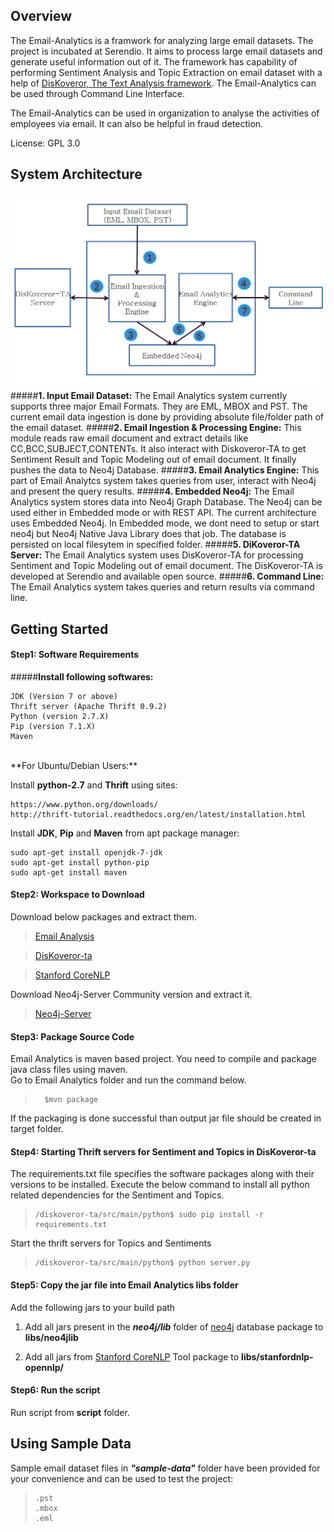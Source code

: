 ﻿## **Overview**
The Email-Analytics is a framwork for analyzing large email datasets. The project is incubated at Serendio. It aims to process large email datasets and generate useful information out of it. The framework has capability of performing Sentiment Analysis and Topic Extraction on email dataset with a help of [DisKoveror, The Text Analysis framework](https://github.com/serendio-labs/diskoveror-ta). The Email-Analytics can be used through Command Line Interface.

The Email-Analytics can be used in organization to analyse the activities of employees via email. It can also be helpful in fraud detection.
<!--
Email-Analytics can help organizations to detect malicious/harmful activities from their employee's email conversation.
-->


License: GPL 3.0
<!--
## **Key Functionalities**

> 1. **Ingest mailbox**
> 2. **Make Neo4j Graph Database**
> 3. **Auto Indexing**
> 4. **Topic modeling and Sentiment Extraction**
> 5. **Pre-defined Query Support**
-->

## **System Architecture**

![System Architecture](SystemArchi.jpg)
#####**1. Input Email Dataset:**
The Email Analytics system currently supports three major Email Formats. They are EML, MBOX and PST. The current email data ingestion is done by providing absolute file/folder path of the email dataset. 
#####**2. Email Ingestion & Processing Engine:**
This module reads raw email document and extract details like CC,BCC,SUBJECT,CONTENTs. It also interact with Diskoveror-TA to get Sentiment Result and Topic Modeling out of email document. It finally pushes the data to Neo4j Database.
#####**3. Email Analytics Engine:**
This part of Email Analytcs system takes queries from user, interact with Neo4j and present the query results.
#####**4. Embedded Neo4j:**
The Email Analytics system stores data into Neo4j Graph Database. The Neo4j can be used either in Embedded mode or with REST API. The current architecture uses Embedded Neo4j. In Embedded mode, we dont need to setup or start neo4j but Neo4j Native Java Library does that job. The database is persisted on local filesytem in specified folder. 
#####**5. DiKoveror-TA Server:**
The Email Analytics system uses DisKoveror-TA for processing Sentiment and Topic Modeling out of email document. The DisKoveror-TA is developed at Serendio and available open source. 
#####**6. Command Line:**
The Email Analytics system takes queries and return results via command line.

## **Getting Started**
#### **Step1: Software Requirements**
#####**Install following softwares:**

    JDK (Version 7 or above)
    Thrift server (Apache Thrift 0.9.2)
    Python (version 2.7.X)
    Pip (version 7.1.X)
    Maven
    
<br/>
**For Ubuntu/Debian Users:**

Install **python-2.7** and **Thrift** using sites:

    https://www.python.org/downloads/    
    http://thrift-tutorial.readthedocs.org/en/latest/installation.html

Install **JDK**, **Pip** and **Maven** from apt package manager:

    sudo apt-get install openjdk-7-jdk
    sudo apt-get install python-pip
    sudo apt-get install maven

    
#### **Step2: Workspace to Download**
Download below packages and extract them.
  > [Email Analysis](https://github.com/serendio-labs/email-analytics/archive/master.zip)

  > [DisKoveror-ta](https://github.com/serendio-labs/diskoveror-ta/archive/master.zip) 
  
  > [Stanford CoreNLP](http://nlp.stanford.edu/software/corenlp.shtml#Download)
  
Download Neo4j-Server Community version and extract it.
  > [Neo4j-Server](http://neo4j.com/download/)

#### **Step3: Package Source Code**
Email Analytics is maven based project. You need to compile and package java class files using maven.<br/> Go to Email Analytics folder and run the command below.

>	    $mvn package

If the packaging is done successful than output jar file should be created in target folder.

#### **Step4: Starting Thrift servers for Sentiment and Topics in DisKoveror-ta**

The requirements.txt file specifies the software packages along with their versions to be installed. Execute the
below command to install all python related dependencies for the Sentiment and Topics.

>     /diskoveror-ta/src/main/python$ sudo pip install -r requirements.txt

Start the thrift servers for Topics and Sentiments 

>     /diskoveror-ta/src/main/python$ python server.py

#### **Step5: Copy the jar file into Email Analytics libs folder**

Add the following jars to your build path

1. Add all jars present in the **_neo4j/lib_** folder of [neo4j](http://neo4j.com/download/) database package to **libs/neo4jlib**

2. Add all jars from [Stanford CoreNLP](http://nlp.stanford.edu/software/corenlp.shtml#Download) Tool package to **libs/stanfordnlp-opennlp/**
 
#### **Step6: Run the script**
Run script from **script** folder.
## **Using Sample Data**

Sample email dataset files in **_"sample-data"_** folder have been provided for your convenience and can be used to test the project:
>     .pst
>     .mbox
>     .eml
